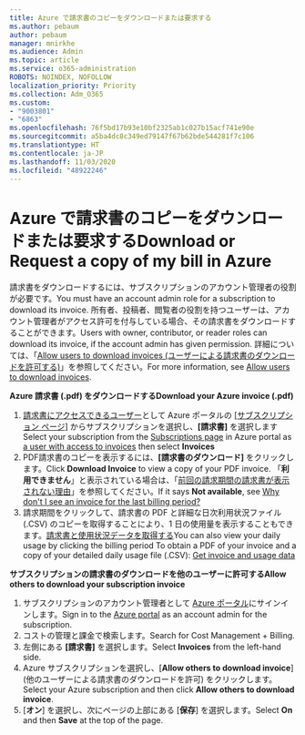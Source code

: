 ```yaml
---
title: Azure で請求書のコピーをダウンロードまたは要求する
ms.author: pebaum
author: pebaum
manager: mnirkhe
ms.audience: Admin
ms.topic: article
ms.service: o365-administration
ROBOTS: NOINDEX, NOFOLLOW
localization_priority: Priority
ms.collection: Adm_O365
ms.custom:
- "9003801"
- "6863"
ms.openlocfilehash: 76f5bd17b93e10bf2325ab1c027b15acf741e90e
ms.sourcegitcommit: a5ba4dc8c349ed79147f67b62bde544281f7c106
ms.translationtype: HT
ms.contentlocale: ja-JP
ms.lasthandoff: 11/03/2020
ms.locfileid: "48922246"
---
```

# <a name="download-or-request-a-copy-of-my-bill-in-azure"></a><span data-ttu-id="b631a-102">Azure で請求書のコピーをダウンロードまたは要求する</span><span class="sxs-lookup"><span data-stu-id="b631a-102">Download or Request a copy of my bill in Azure</span></span>

<span data-ttu-id="b631a-103">請求書をダウンロードするには、サブスクリプションのアカウント管理者の役割が必要です。</span><span class="sxs-lookup"><span data-stu-id="b631a-103">You must have an account admin role for a subscription to download its invoice.</span></span> <span data-ttu-id="b631a-104">所有者、投稿者、閲覧者の役割を持つユーザーは、アカウント管理者がアクセス許可を付与している場合、その請求書をダウンロードすることができます。</span><span class="sxs-lookup"><span data-stu-id="b631a-104">Users with owner, contributor, or reader roles can download its invoice, if the account admin has given permission.</span></span> <span data-ttu-id="b631a-105">詳細については、「[Allow users to download invoices (ユーザーによる請求書のダウンロードを許可する)](https://docs.microsoft.com/azure/cost-management-billing/manage/manage-billing-access#opt-in)」を参照してください。</span><span class="sxs-lookup"><span data-stu-id="b631a-105">For more information, see [Allow users to download invoices](https://docs.microsoft.com/azure/cost-management-billing/manage/manage-billing-access#opt-in).</span></span>

<span data-ttu-id="b631a-106">**Azure 請求書 (.pdf) をダウンロードする**</span><span class="sxs-lookup"><span data-stu-id="b631a-106">**Download your Azure invoice (.pdf)**</span></span>

1. <span data-ttu-id="b631a-107">[請求書にアクセスできるユーザー](https://docs.microsoft.com/azure/cost-management-billing/manage/manage-billing-access?WT.mc_id=Portal-Microsoft_Azure_Support)として Azure ポータルの [[サブスクリプション ページ]](https://portal.azure.com/#blade/Microsoft_Azure_Billing/SubscriptionsBlade) からサブスクリプションを選択し、**[請求書]** を選択します</span><span class="sxs-lookup"><span data-stu-id="b631a-107">Select your subscription from the [Subscriptions page](https://portal.azure.com/#blade/Microsoft_Azure_Billing/SubscriptionsBlade) in Azure portal as [a user with access to invoices](https://docs.microsoft.com/azure/cost-management-billing/manage/manage-billing-access?WT.mc_id=Portal-Microsoft_Azure_Support) then select **Invoices**</span></span>
2. <span data-ttu-id="b631a-108">PDF請求書のコピーを表示するには、**[請求書のダウンロード]** をクリックします。</span><span class="sxs-lookup"><span data-stu-id="b631a-108">Click **Download Invoice** to view a copy of your PDF invoice.</span></span> <span data-ttu-id="b631a-109">「**利用できません**」と表示されている場合は、「[前回の請求期間の請求書が表示されない理由](https://docs.microsoft.com/azure/cost-management-billing/manage/download-azure-invoice-daily-usage-date?WT.mc_id=Portal-Microsoft_Azure_Support#noinvoice)」を参照してください。</span><span class="sxs-lookup"><span data-stu-id="b631a-109">If it says **Not available**, see [Why don't I see an invoice for the last billing period?](https://docs.microsoft.com/azure/cost-management-billing/manage/download-azure-invoice-daily-usage-date?WT.mc_id=Portal-Microsoft_Azure_Support#noinvoice)</span></span>
3. <span data-ttu-id="b631a-110">請求期間をクリックして、請求書の PDF と詳細な日次利用状況ファイル (.CSV) のコピーを取得することにより、1 日の使用量を表示することもできます。[請求書と使用状況データを取得する](https://docs.microsoft.com/azure/cost-management-billing/manage/download-azure-invoice-daily-usage-date?WT.mc_id=Portal-Microsoft_Azure_Support)</span><span class="sxs-lookup"><span data-stu-id="b631a-110">You can also view your daily usage by clicking the billing period To obtain a PDF of your invoice and a copy of your detailed daily usage file (.CSV): [Get invoice and usage data](https://docs.microsoft.com/azure/cost-management-billing/manage/download-azure-invoice-daily-usage-date?WT.mc_id=Portal-Microsoft_Azure_Support)</span></span>  

<span data-ttu-id="b631a-111">**サブスクリプションの請求書のダウンロードを他のユーザーに許可する**</span><span class="sxs-lookup"><span data-stu-id="b631a-111">**Allow others to download your subscription invoice**</span></span>

1. <span data-ttu-id="b631a-112">サブスクリプションのアカウント管理者として [Azure ポータル](https://portal.azure.com/)にサインインします。</span><span class="sxs-lookup"><span data-stu-id="b631a-112">Sign in to the [Azure portal](https://portal.azure.com/) as an account admin for the subscription.</span></span>
2. <span data-ttu-id="b631a-113">コストの管理と課金で検索します。</span><span class="sxs-lookup"><span data-stu-id="b631a-113">Search for Cost Management + Billing.</span></span>
3. <span data-ttu-id="b631a-114">左側にある **[請求書]** を選択します。</span><span class="sxs-lookup"><span data-stu-id="b631a-114">Select **Invoices** from the left-hand side.</span></span>
4. <span data-ttu-id="b631a-115">Azure サブスクリプションを選択し、[**Allow others to download invoice**] (他のユーザーによる請求書のダウンロードを許可) をクリックします。</span><span class="sxs-lookup"><span data-stu-id="b631a-115">Select your Azure subscription and then click **Allow others to download invoice**.</span></span>
5. <span data-ttu-id="b631a-116">[**オン**] を選択し、次にページの上部にある [**保存**] を選択します。</span><span class="sxs-lookup"><span data-stu-id="b631a-116">Select **On** and then **Save** at the top of the page.</span></span>
